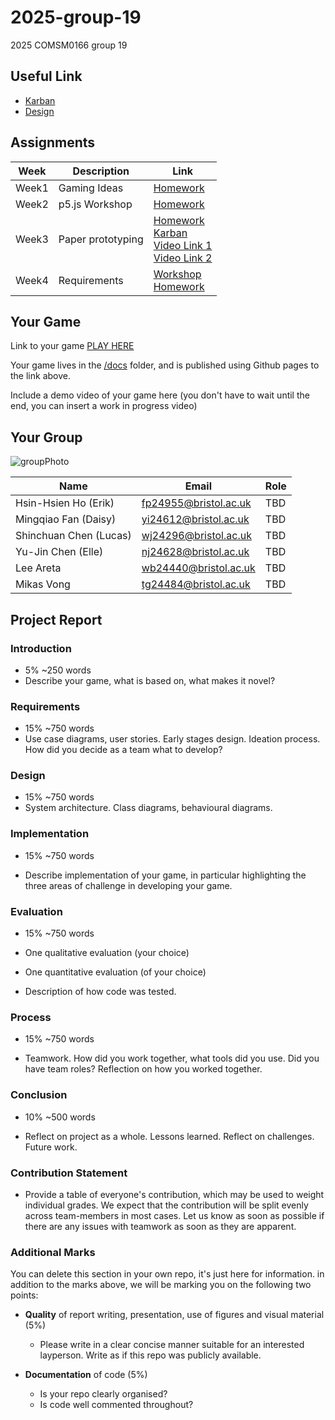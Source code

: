 # 2025-group-19
2025 COMSM0166 group 19

## Useful Link
- [Karban]()
- [Design](https://whimsical.com/everyone-in-workspace-GYJZVKc8QnFvaS99Hd7Can)

## Assignments

| Week | Description  | Link |
| -------- | -------- | -------- |
| Week1 | Gaming Ideas | [Homework](https://github.com/UoB-COMSM0166/2025-group-19/blob/main/Week01/Readme.md) |
| Week2 | p5.js Workshop | [Homework](https://github.com/UoB-COMSM0166/2025-group-19/blob/main/Week02/Readme.md) |
| Week3 | Paper prototyping | [Homework](https://github.com/UoB-COMSM0166/2025-group-19/tree/main/Week03/Readme.md) <br> [Karban](https://github.com/orgs/UoB-COMSM0166/projects/123) <br> [Video Link 1](https://github.com/UoB-COMSM0166/2025-group-19/tree/main/Week03/ideas/block) <br> [Video Link 2](https://github.com/UoB-COMSM0166/2025-group-19/tree/main/Week03/ideas/level_devil) |
| Week4 | Requirements | [Workshop](https://github.com/UoB-COMSM0166/2025-group-19/blob/main/Week04/Workshop.md) <br> [Homework](https://github.com/UoB-COMSM0166/2025-group-19/blob/main/Week04/Readme.md) |

## Your Game

Link to your game [PLAY HERE](https://peteinfo.github.io/COMSM0166-project-template/)

Your game lives in the [/docs](/docs) folder, and is published using Github pages to the link above.

Include a demo video of your game here (you don't have to wait until the end, you can insert a work in progress video)

## Your Group

![groupPhoto](https://github.com/user-attachments/assets/ed444ef8-22ce-410e-9d05-1c2d5bb0d39b)

| Name | Email  | Role |
| -------- | -------- | -------- |
| Hsin-Hsien Ho (Erik) | fp24955@bristol.ac.uk | TBD |
| Mingqiao Fan (Daisy) | yi24612@bristol.ac.uk | TBD |
| Shinchuan Chen (Lucas) | wj24296@bristol.ac.uk | TBD |
| Yu-Jin Chen (Elle) | nj24628@bristol.ac.uk |TBD |
| Lee Areta | wb24440@bristol.ac.uk | TBD |
| Mikas Vong | tg24484@bristol.ac.uk | TBD |

## Project Report

### Introduction

- 5% ~250 words 
- Describe your game, what is based on, what makes it novel? 

### Requirements 

- 15% ~750 words
- Use case diagrams, user stories. Early stages design. Ideation process. How did you decide as a team what to develop? 

### Design

- 15% ~750 words 
- System architecture. Class diagrams, behavioural diagrams. 

### Implementation

- 15% ~750 words

- Describe implementation of your game, in particular highlighting the three areas of challenge in developing your game. 

### Evaluation

- 15% ~750 words

- One qualitative evaluation (your choice) 

- One quantitative evaluation (of your choice) 

- Description of how code was tested. 

### Process 

- 15% ~750 words

- Teamwork. How did you work together, what tools did you use. Did you have team roles? Reflection on how you worked together. 

### Conclusion

- 10% ~500 words

- Reflect on project as a whole. Lessons learned. Reflect on challenges. Future work. 

### Contribution Statement

- Provide a table of everyone's contribution, which may be used to weight individual grades. We expect that the contribution will be split evenly across team-members in most cases. Let us know as soon as possible if there are any issues with teamwork as soon as they are apparent. 

### Additional Marks

You can delete this section in your own repo, it's just here for information. in addition to the marks above, we will be marking you on the following two points:

- **Quality** of report writing, presentation, use of figures and visual material (5%) 
  - Please write in a clear concise manner suitable for an interested layperson. Write as if this repo was publicly available.

- **Documentation** of code (5%)

  - Is your repo clearly organised? 
  - Is code well commented throughout?
